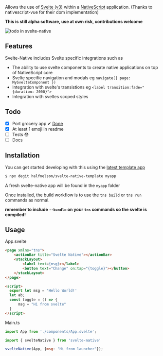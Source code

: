 Allows the use of [Svelte (v3)](https://github.com/sveltejs/svelte) within a [NativeScript](https://github.com/nativescript/nativescript) application.
(Thanks to nativescript-vue for their dom implementation)

**__This is still alpha software, use at own risk, contributions welcome__**

![todo in svelte-native](https://raw.githubusercontent.com/halfnelson/svelte-native/master/nativescript-svelte-todo.gif)

## Features

Svelte-Native includes Svelte specific integrations such as

 * The ability to use svelte components to create native applications on top of NativeScript core
 * Svelte specific navigation and modals eg `navigate({ page: MySvelteComponent })`
 * Integration with svelte's transistions eg `<label transition:fade="{duration: 2000}">`
 * Integration with sveltes scoped styles

## Todo
 - [x] Port grocery app ✔ [Done](https://github.com/halfnelson/svelte-native-grocery)
 - [x] At least 1 emoji in readme
 - [ ] Tests 😳
 - [ ] Docs

## Installation

You can get started developing with this using the [latest template app](https://github.com/halfnelson/svelte-native-template)

```bash
$ npx degit halfnelson/svelte-native-template myapp
```

A fresh svelte-native app will be found in the `myapp` folder

Once installed, the build workflow is to use the `tns build` or `tns run` commands as normal. 

**__remember to include `--bundle` on your `tns` commands so the svelte is compiled!__**

## Usage

App.svelte
```html
<page xmlns="tns">
    <actionBar title="Svelte Native"></actionBar>
    <stackLayout>
        <label text={msg}></label>
        <button text="Change" on:tap="{toggle}"></button>
    </stackLayout>
</page>

<script>
  export let msg = 'Hello World!'
  let ab;
  const toggle = () => {
      msg = "Hi from svelte"
  }
</script>
```

Main.ts
```js
import App from './components/App.svelte';

import { svelteNative } from 'svelte-native'

svelteNative(App, {msg: "Hi from launcher"});
```


